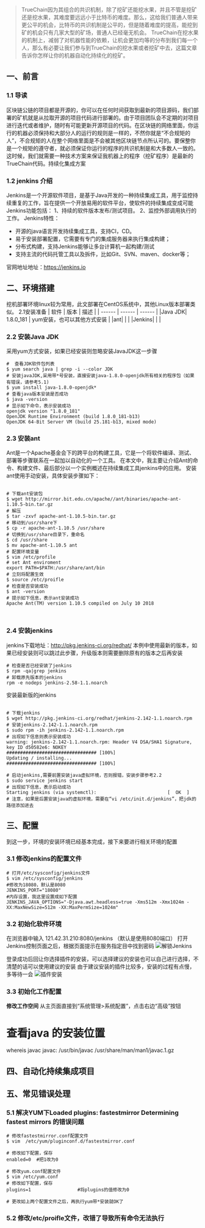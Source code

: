
> TrueChain因为其组合的共识机制，除了挖矿还能挖水果，并且不管是挖矿还是挖水果，其难度要远远小于比特币的难度。那么，这给我们普通人带来更公平的机会，比特币的共识机制是公平的，但是随着难度的提高，能挖到矿的机会只有几家大型的矿场，普通人已经毫无机会。
> TrueChain在挖水果的机制上，减弱了对机器性能的依赖，让机会更加均等的分布到我们每一个人，那么有必要让我们参与到TrueChain的挖水果或者挖矿中去，这篇文章告诉你怎样让你的机器自动化持续化的挖矿。

## 一、前言

### 1.1 导读
区块链公链的项目都是开源的，你可以在任何时间获取到最新的项目源码，我们部署的矿机就是从拉取开源的项目代码进行部署的。由于项目团队会不定期的对项目进行迭代或者维护，随时有可能更新开源项目的代码。在区块链的网络里面，你运行的机器必须保持和大部分人的运行的规则是一样的，不然你就是“不合规矩的人”，不合规矩的人在整个网络里面是不会被其他区块链节点所认可的。要保整你是一个规矩的遵守者，就必须保证你运行的程序的共识机制是和大多数人一致的。
这时候，我们就需要一种技术方案来保证我机器上的程序（挖矿程序）是最新的TrueChain代码。持续化集成方案

### 1.2 jenkins 介绍
Jenkins是一个开源软件项目，是基于Java开发的一种持续集成工具，用于监控持续重复的工作，旨在提供一个开放易用的软件平台，使软件的持续集成变成可能
Jenkins功能包括：
1、持续的软件版本发布/测试项目。
2、监控外部调用执行的工作。
Jenkins特性：
* 开源的java语言开发持续集成工具，支持CI，CD。
* 易于安装部署配置，它需要有专门的集成服务器来执行集成构建；
* 分布式构建，支持Jenkins能够让多台计算机一起构建/测试
* 支持主流的代码托管工具以及拆件，比如Git、SVN、maven、docker等；

官网地址地址：https://jenkins.io



## 二、环境搭建
挖机部署环境linux较为常用，此文部署在CentOS系统中，其他Linux版本部署类似。
2.1安装准备
| 软件 | 版本 | 描述 |
| ------ | ------ | ------ |
|Java JDK| 1.8.0_181 | yum安装，也可以其他方式安装 |
|ant|  |  |
|Jenkins|  |  |

### 2.2 安装Java JDK
采用yum方式安装，如果已经安装则忽略安装JavaJDK这一步骤
~~~~shell
#  查看JDK软件包列表
$ yum search java | grep -i --color JDK
# 安装javaJDK,采用带*号安装，直接安装java-1.8.0-openjdk所有相关的程序包（如果有错误，请参考5.1)
$ yum install java-1.8.0-openjdk*
# 查看java版本安装是否成功
$ java -version
# 显示如下命令，表示安装成功
openjdk version "1.8.0_181"
OpenJDK Runtime Environment (build 1.8.0_181-b13)
OpenJDK 64-Bit Server VM (build 25.181-b13, mixed mode)

~~~~~~

### 2.3 安装ant
Ant是一个Apache基金会下的跨平台的构建工具，它是一个将软件编译、测试、部署等步骤联系在一起加以自动化的一个工具。
在本文中，我主要让介绍Ant的命令、构建文件、最后部分以一个实例概述在持续集成工具jenkins中的应用。
安装ant使用手动安装，具体安装步骤如下：
~~~~shell

# 下载ant安装包
$ wget http://mirror.bit.edu.cn/apache//ant/binaries/apache-ant-1.10.5-bin.tar.gz
# 解压
$ tar -zxvf apache-ant-1.10.5-bin.tar.gz
# 移动到/usr/share下
$ cp -r apache-ant-1.10.5 /usr/share
# 切换到/usr/share目录下，重命名
$ cd /usr/share
$ mv apache-ant-1.10.5 ant
# 配置环境变量
$ vim /etc/profile
# set Ant enviroment
export PATH=$PATH:/usr/share/ant/bin
# 立刻将配置生效
$ source /etc/proifle
# 检查是否安装成功
$ ant -version
# 提示如下信息，表示ant安装成功
Apache Ant(TM) version 1.10.5 compiled on July 10 2018



~~~~

### 2.4 安装jenkins

jenkins下载地址：http://pkg.jenkins-ci.org/redhat/
本例中使用最新的版本，如果已经安装则可以跳过此步骤，升级版本则需要删除原有的版本之后再安装

~~~~~shell
# 检查是否已经安装了jenkins
$ rpm -qa|grep jenkins
# 卸载原先版本的jenkins
rpm -e nodeps jenkins-2.58-1.1.noarch
~~~~~~

安装最新版的jenkins
~~~~~~shell

# 下载jenkins
$ wget http://pkg.jenkins-ci.org/redhat/jenkins-2.142-1.1.noarch.rpm
# 安装jenkins-2.142-1.1.noarch.rpm
$ sudo rpm -ih jenkins-2.142-1.1.noarch.rpm
# 出现如下信息则表示安装成功
warning: jenkins-2.142-1.1.noarch.rpm: Header V4 DSA/SHA1 Signature, key ID d50582e6: NOKEY
################################# [100%]
Updating / installing...
################################# [100%]

# 启动jenkins,需要前置安装java虚拟环境，否则报错，安装步骤参考2.2
$ sudo service jenkins start
# 出现如下信息，表示启动成功
Starting jenkins (via systemctl):                          [  OK  ]
# 注意，如果是后置安装java的虚拟环境，需要在“vi /etc/init.d/jenkins”，把jdk的路径添加进去
~~~~~~

## 三、配置
到这一步，环境的安装环境已经基本完成，接下来要进行相关环境的配置

### 3.1 修改jenkins的配置文件
~~~~~~shell
# 打开/etc/sysconfig/jenkins文件
$ vim /etc/sysconfig/jenkins
#修改为18080，默认是8080
JENKINS_PORT="18080"
#内存设置，我这里设置成如下配置
JENKINS_JAVA_OPTIONS="-Djava.awt.headless=true -Xms512m -Xmx1024m -XX:MaxNewSize=512m -XX:MaxPermSize=1024m"
~~~~~~

### 3.2 初始化软件环境
在浏览器中输入 121.42.31.210:8080/jenkins （默认是使用8080端口）
打开Jenkins控制页面之后，根据页面提示在服务指定目中找到密码
![解锁Jenkins](https://raw.githubusercontent.com/zouwei/resource/master/images/jenkins/jenkins-01.png)

登录成功后回让你选择插件的安装，可以选择建议的安装也可以自己进行选择，不清楚的话可以使用建议的安装
由于建议安装的插件比较多，安装的过程有点慢，多等待一会
![插件安装]()

### 3.3 初始化工作配置
**修改工作空间**
从主页面直接到“系统管理>系统配置”，点击右边“高级”按钮



# 查看java 的安装位置
whereis javac
javac: /usr/bin/javac /usr/share/man/man1/javac.1.gz

## 四、自动化持续集成项目


## 五、常见错误处理


### 5.1 解决YUM下Loaded plugins: fastestmirror Determining fastest mirrors 的错误问题

~~~~~~shell
# 修改fastestmirror.conf配置文件
$ vim  /etc/yum/pluginconf.d/fastestmirror.conf

# 修改如下配置，保存
enabled=0  #把1改为0  

# 修改yum.conf配置文件
$ vim /etc/yum.conf
# 修改如下配置，保存
plugins=1                 #将plugins的值修改为0

# 更改如上两个配置文件之后，再执行yum带*安装就OK了
~~~~~~



### 5.2 修改/etc/proifle文件，改错了导致所有命令无法执行
~~~~~~shell



~~~~~~

